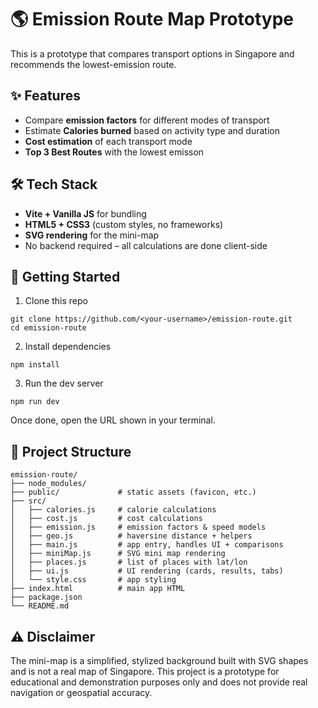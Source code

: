 <h1>🌎 Emission Route Map Prototype</h1>

This is a prototype that compares transport options in Singapore and recommends the lowest-emission route.  

<h2>✨ Features</h2>

- Compare **emission factors** for different modes of transport  
- Estimate **Calories burned** based on activity type and duration 
- **Cost estimation** of each transport mode 
- **Top 3 Best Routes** with the lowest emisson      

<h2>🛠️ Tech Stack</h2>

- **Vite + Vanilla JS** for bundling  
- **HTML5 + CSS3** (custom styles, no frameworks)  
- **SVG rendering** for the mini-map  
- No backend required – all calculations are done client-side
  
<h2>🚀 Getting Started</h2>

1. Clone this repo
``` 
git clone https://github.com/<your-username>/emission-route.git
cd emission-route
```
2. Install dependencies
```
npm install
```
3. Run the dev server
```
npm run dev
```

Once done, open the URL shown in your terminal.

<h2>📂 Project Structure</h2>

```
emission-route/
├── node_modules/ 
├── public/             # static assets (favicon, etc.)
├── src/
│   ├── calories.js     # calorie calculations
│   ├── cost.js         # cost calculations
│   ├── emission.js     # emission factors & speed models
│   ├── geo.js          # haversine distance + helpers
│   ├── main.js         # app entry, handles UI + comparisons
│   ├── miniMap.js      # SVG mini map rendering
│   ├── places.js       # list of places with lat/lon
│   ├── ui.js           # UI rendering (cards, results, tabs)
│   └── style.css       # app styling
├── index.html          # main app HTML
├── package.json
└── README.md
```
<h2>⚠️ Disclaimer</h2>

The mini-map is a simplified, stylized background built with SVG shapes and is not a real map of Singapore.
This project is a prototype for educational and demonstration purposes only and does not provide real navigation or geospatial accuracy.

